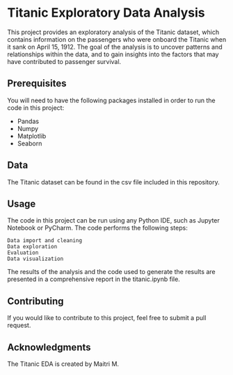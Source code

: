 # Titanic Exploratory Data Analysis

This project provides an exploratory analysis of the Titanic dataset, which contains information on the passengers who were onboard the Titanic when it sank on April 15, 1912. The goal of the analysis is to uncover patterns and relationships within the data, and to gain insights into the factors that may have contributed to passenger survival.

## Prerequisites
You will need to have the following packages installed in order to run the code in this project:
* Pandas
* Numpy
* Matplotlib
* Seaborn

## Data
The Titanic dataset can be found in the csv file included in this repository.

## Usage
The code in this project can be run using any Python IDE, such as Jupyter Notebook or PyCharm. The code performs the following steps:

    Data import and cleaning
    Data exploration
    Evaluation
    Data visualization

The results of the analysis and the code used to generate the results are presented in a comprehensive report in the titanic.ipynb file.

## Contributing
If you would like to contribute to this project, feel free to submit a pull request.

## Acknowledgments
The Titanic EDA is created by Maitri M.
